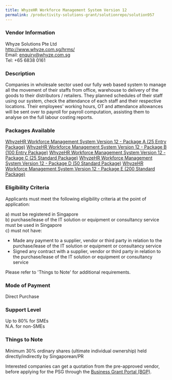 ```yaml
---
title: WhyzeHR Workforce Management System Version 12
permalink: /productivity-solutions-grant/solutionrepo/solution957
---
```


### Vendor Information
Whyze Solutions Pte Ltd<br>http://www.whyze.com.sg/hrms/<br>Email: enquiry@whyze.com.sg<br>Tel: +65 6838 0161

### Description

Companies in wholesale sector used our fully web based system to manage all the movement of their staffs from office, warehouse to delivery of the goods to their distributors / retailers. They planned schedules of their staff using our system, check the attendance of each staff and their respective locations. Their employees' working hours, OT and attendance allowances will be sent over to payroll for payroll computation, assisting them to analyse on the full labour costing reports.


### Packages Available

<a href='https://www.gobusiness.gov.sg/images/psg/Whyze_Solutions_20200094_Annex_3_20200625143720_Part_1.pdf' target='_blank'>WhyzeHR Workforce Management System Version 12 - Package A (25 Entry Package)</a>
<a href='https://www.gobusiness.gov.sg/images/psg/Whyze_Solutions_20200094_Annex_3_20200625143720_Part_2.pdf' target='_blank'>WhyzeHR Workforce Management System Version 12 - Package B (100 Entry Package)</a>
<a href='https://www.gobusiness.gov.sg/images/psg/Whyze_Solutions_20200094_Annex_3_20200625143720_Part_3.pdf' target='_blank'>WhyzeHR Workforce Management System Version 12 - Package C (25 Standard Package)</a>
<a href='https://www.gobusiness.gov.sg/images/psg/Whyze_Solutions_20200094_Annex_3_20200625143720_Part_4.pdf' target='_blank'>WhyzeHR Workforce Management System Version 12 - Package D (50 Standard Package)</a>
<a href='https://www.gobusiness.gov.sg/images/psg/Whyze_Solutions_20200094_Annex_3_20200625143720_Part_5.pdf' target='_blank'>WhyzeHR Workforce Management System Version 12 - Package E (200 Standard Package)</a>

### Eligibility Criteria

Applicants must meet the following eligibility criteria at the point of application:

a) must be registered in Singapore <br>
b) purchase/lease of the IT solution or equipment or consultancy service must be used in Singapore <br>
c) must not have:
- Made any payment to a supplier, vendor or third party in relation to the purchase/lease of the IT solution or equipment or consultancy service
- Signed any contract with a supplier, vendor or third party in relation to the purchase/lease of the IT solution or equipment or consultancy service

Please refer to 'Things to Note' for additional requirements.

### Mode of Payment
Direct Purchase

### Support Level
Up to 80% for SMEs <br>
N.A. for non-SMEs

### Things to Note
Minimum 30% ordinary shares (ultimate individual ownership) held directly/indirectly by Singaporean/PR

Interested companies can get a quotation from the pre-approved vendor, before applying for the PSG through the <a target='_blank' href='https://www.businessgrants.gov.sg/'>Business Grant Portal (BGP)</a>.
